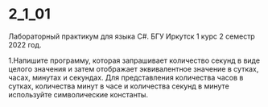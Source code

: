 # 2_1_01

Лабораторный практикум для языка C#. БГУ Иркутск 1 курс 2 семестр 2022 год.

1.Напишите программу, которая запрашивает количество секунд в виде целого
значения и затем отображает эквивалентное значение в сутках, часах, минутах и
секундах. Для представления количества часов в сутках, количества минут в часе и
количества секунд в минуте используйте символические константы.

